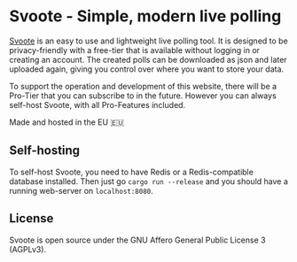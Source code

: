 # Svoote - Simple, modern live polling

[Svoote](https://svoote.com) is an easy to use and lightweight live polling tool.
It is designed to be privacy-friendly with a free-tier that is available without logging in or creating an account.
The created polls can be downloaded as json and later uploaded again, giving you control over where you want to store your data.

To support the operation and development of this website, there will be a Pro-Tier that you can subscribe to in the future.
However you can always self-host Svoote, with all Pro-Features included.

Made and hosted in the EU 🇪🇺

## Self-hosting

To self-host Svoote, you need to have Redis or a Redis-compatible database installed.
Then just go `cargo run --release` and you should have a running web-server on `localhost:8080`.

## License

Svoote is open source under the GNU Affero General Public License 3 (AGPLv3).
